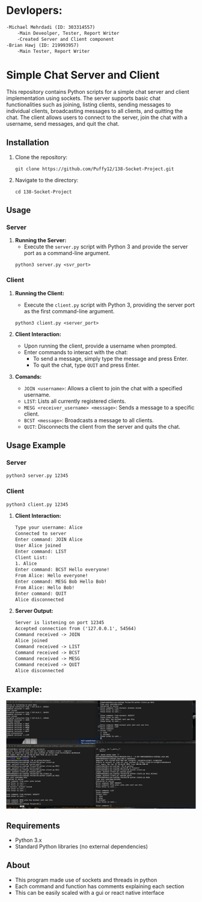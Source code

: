 # Devlopers:
    -Michael Mehrdadi (ID: 303314557)
        -Main Deveolper, Tester, Report Writer
        -Created Server and Client component 
    -Brian Hawj (ID: 219993957) 
        -Main Tester, Report Writer

# Simple Chat Server and Client

This repository contains Python scripts for a simple chat server and client implementation using sockets. The server supports basic chat functionalities such as joining, listing clients, sending messages to individual clients, broadcasting messages to all clients, and quitting the chat. The client allows users to connect to the server, join the chat with a username, send messages, and quit the chat. 

## Installation

1. Clone the repository:
   ```
   git clone https://github.com/Puffy12/138-Socket-Project.git
   ```

2. Navigate to the directory:
   ```
   cd 138-Socket-Project
   ```

## Usage

### Server

1. **Running the Server:**
   - Execute the `server.py` script with Python 3 and provide the server port as a command-line argument.
   ```
   python3 server.py <svr_port>
   ```

### Client

1. **Running the Client:**
   - Execute the `client.py` script with Python 3, providing the server port as the first command-line argument.
   ```
   python3 client.py <server_port>
   ```

2. **Client Interaction:**
   - Upon running the client, provide a username when prompted.
   - Enter commands to interact with the chat:
     - To send a message, simply type the message and press Enter.
     - To quit the chat, type `QUIT` and press Enter.

3. **Comands:**
   - `JOIN <username>`: Allows a client to join the chat with a specified username.
   - `LIST`: Lists all currently registered clients.
   - `MESG <receiver_username> <message>`: Sends a message to a specific client.
   - `BCST <message>`: Broadcasts a message to all clients.
   - `QUIT`: Disconnects the client from the server and quits the chat. 

## Usage Example

### Server

```bash
python3 server.py 12345
```

### Client

```bash
python3 client.py 12345
```

1. **Client Interaction:**
   ```
   Type your username: Alice
   Connected to server
   Enter command: JOIN Alice
   User Alice joined
   Enter command: LIST
   Client List:
   1. Alice
   Enter command: BCST Hello everyone!
   From Alice: Hello everyone!
   Enter command: MESG Bob Hello Bob!
   From Alice: Hello Bob!
   Enter command: QUIT
   Alice disconnected
   ```

2. **Server Output:**
   ```
   Server is listening on port 12345
   Accepted connection from ('127.0.0.1', 54564)
   Command received -> JOIN
   Alice joined
   Command received -> LIST
   Command received -> BCST
   Command received -> MESG
   Command received -> QUIT
   Alice disconnected
   ```


## Example: 
![alt text](138chat.png)

## Requirements

- Python 3.x
- Standard Python libraries (no external dependencies)

## About
- This program made use of sockets and threads in python
- Each command and function has comments explaining each section
- This can be easily scaled with a gui or react native interface